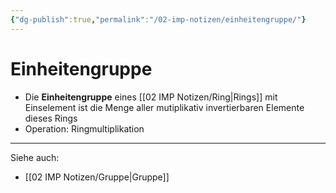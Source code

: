 ```yaml
---
{"dg-publish":true,"permalink":"/02-imp-notizen/einheitengruppe/"}
---
```


# Einheitengruppe
- Die **Einheitengruppe** eines [[02 IMP Notizen/Ring\|Rings]] mit Einselement ist die Menge aller mutiplikativ invertierbaren Elemente dieses Rings 
- Operation: Ringmultiplikation

---
Siehe auch:
- [[02 IMP Notizen/Gruppe\|Gruppe]]